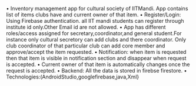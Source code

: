 • Inventory management app for cultural society of IITMandi. App contains list of items clubs have and current owner of that item.
• Register/Login: Using Firebase authentication. all IIT mandi students can register through institute id only.Other Email id are not allowed.
• App has different roles/access assigned for secretary,coordinator,and general student.For instance only cultural secretory can add clubs and there coordinator. 
  Only club coordinator of that particular club can add core member and approve/accept the item requested.
 • Notification: when item is requested then that item is visible in notification section and disappear when request is accepted.
• Current owner of that item is automatically changes once the request is accepted.
• Backend: All the data is stored  in firebse firestore.
• Technologies:(AndroidStudio,googlefirebase,java,Xml}
